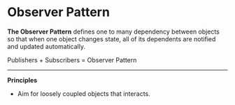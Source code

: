 # Observer Pattern

**The Observer Pattern** defines one to many dependency between objects so that when one object changes state, all of its dependents are notified and updated automatically.

Publishers + Subscribers = Observer Pattern

---

**Principles**

- Aim for loosely coupled objects that interacts.